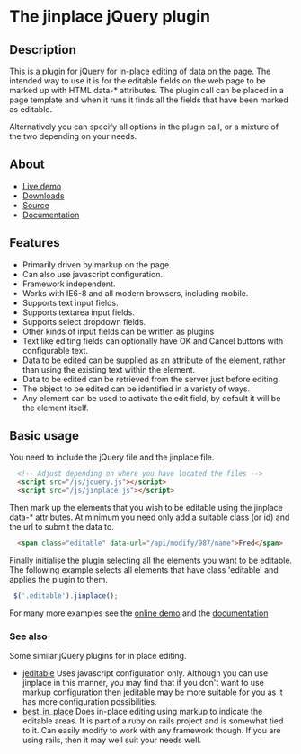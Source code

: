 # The jinplace jQuery plugin 

## Description

This is a plugin for jQuery for in-place editing of data on the page.
The intended way to use it is for the editable fields on the web
page to be marked up with HTML data-* attributes.
The plugin call can be placed in a page template and when it runs
it finds all the fields that have been marked as editable.

Alternatively you can specify all options in the plugin call, or a
mixture of the two depending on your needs.

## About 

* [Live demo](https://bitbucket.org/itinken/jinplace/wiki/demo.html)
* [Downloads](https://bitbucket.org/itinken/jinplace/downloads)
* [Source](https://bitbucket.org/itinken/jinplace/src)
* [Documentation](https://bitbucket.org/itinken/jinplace/wiki/Documentation)

## Features 

* Primarily driven by markup on the page.
* Can also use javascript configuration.
* Framework independent.
* Works with IE6-8 and all modern browsers, including mobile.
* Supports text input fields.
* Supports textarea input fields.
* Supports select dropdown fields.
* Other kinds of input fields can be written as plugins
* Text like editing fields can optionally have OK and Cancel buttons
with configurable text.
* Data to be edited can be supplied as an attribute of the element,
rather than using the existing text within the element.
* Data to be edited can be retrieved from the server just before
editing.
* The object to be edited can be identified in a variety of ways.
* Any element can be used to activate the edit field, by default it
will be the element itself.

## Basic usage 

You need to include the jQuery file and the jinplace file.

```html
  <!-- Adjust depending on where you have located the files -->
  <script src="/js/jquery.js"></script>
  <script src="/js/jinplace.js"></script>
```

Then mark up the elements that you wish to be editable using the
jinplace data-* attributes. At minimum you need only add a suitable
class (or id) and the url to submit the data to.

```html
  <span class="editable" data-url="/api/modify/987/name">Fred</span>
```

Finally initialise the plugin selecting all the elements you want
to be editable. The following example selects all elements that have
class 'editable' and applies the plugin to them.

```javascript
 $('.editable').jinplace();
```

For many more examples see the [online demo](https://bitbucket.org/itinken/jinplace/wiki/demo.html)
and the [documentation](https://bitbucket.org/itinken/jinplace/wiki/Documentation)

### See also

Some similar jQuery plugins for in place editing.

* [jeditable](http://www.appelsiini.net/projects/jeditable) Uses
javascript configuration only. Although you can use jinplace in this
manner, you may find that if you don't want to use markup
configuration then jeditable may be more suitable for you as it has
more configuration possibilities.
* [best_in_place](https://github.com/bernat/best_in_place) Does
in-place editing using markup to indicate the editable areas. It
is part of a ruby on rails project and is somewhat tied to it. Can
easily modify to work with any framework though. If you are using
rails, then it may well suit your needs well.
